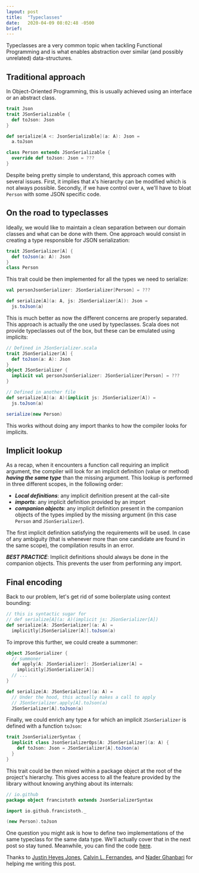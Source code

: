 ```yaml
---
layout: post
title:  "Typeclasses"
date:   2020-04-09 08:02:48 -0500
brief: 
---
```


Typeclasses are a very common topic when tackling Functional Programming and is what enables abstraction over similar (and possibly unrelated) data-structures.

## Traditional approach

In Object-Oriented Programming, this is usually achieved using an interface or an abstract class.
```scala
trait Json
trait JSonSerializable {
  def toJson: Json
}

def serialize[A <: JsonSerializable](a: A): Json = 
  a.toJson

class Person extends JSonSerializable {
  override def toJson: Json = ???
}
```
Despite being pretty simple to understand, this approach comes with several issues. First, it implies that `A`'s hierarchy can be modified which is not always possible. Secondly, if we have control over `A`, we'll have to bloat `Person` with some JSON specific code.

## On the road to typeclasses

Ideally, we would like to maintain a clean separation between our domain classes and what can be done with them. One approach would consist in creating a type responsible for JSON serialization:
```scala
trait JSonSerializer[A] {
  def toJson(a: A): Json
}
class Person
```
This trait could be then implemented for all the types we need to serialize:
```scala
val personJsonSerializer: JSonSerializer[Person] = ???

def serialize[A](a: A, js: JSonSerializer[A]): Json = 
  js.toJson(a)
```
This is much better as now the different concerns are properly separated. This approach is actually the one used by typeclasses. Scala does not provide typeclasses out of the box, but these can be emulated using implicits:
```scala
// Defined in JSonSerializer.scala
trait JSonSerializer[A] {
  def toJson(a: A): Json
}
object JSonSerializer {
  implicit val personJsonSerializer: JSonSerializer[Person] = ???  
}

// Defined in another file
def serialize[A](a: A)(implicit js: JSonSerializer[A]) =
  js.toJson(a)

serialize(new Person)
```
This works without doing any import thanks to how the compiler looks for implicits.

## Implicit lookup
As a recap, when it encounters a function call requiring an implicit argument, the compiler will look for an implicit definition (value or method) _**having the same type**_ than the missing argument. This lookup is performed in three different scopes, in the following order:
- _**Local definitions**_: any implicit definition present at the call-site
- _**imports**_: any implicit definition provided by an import
- _**companion objects**_: any implicit definition present in the companion objects of the types implied by the missing argument (in this case `Person` and `JSonSerializer`).

The first implicit definition satisfying the requirements will be used. In case of any ambiguity (that is whenever more than one candidate are found in the same scope), the compilation results in an error.

_**BEST PRACTICE**_: Implicit definitions should always be done in the companion objects. This prevents the user from performing any import.<br/>

## Final encoding

Back to our problem, let's get rid of some boilerplate using context bounding:
```scala
// this is syntactic sugar for
// def serialize[A](a: A)(implicit js: JSonSerializer[A])
def serialize[A: JSonSerializer](a: A) =
  implicitly[JSonSerializer[A]].toJson(a)
```
To improve this further, we could create a summoner:
```scala
object JSonSerializer {
  // summoner
  def apply[A: JSonSerializer]: JSonSerializer[A] =
    implicitly[JSonSerializer[A]]
  // ...
}

def serialize[A: JSonSerializer](a: A) =
  // Under the hood, this actually makes a call to apply
  // JSonSerializer.apply[A].toJson(a)
  JSonSerializer[A].toJson(a)
```
Finally, we could enrich any type `A` for which an implicit `JSonSerializer` is defined with a function `toJson`:
```scala
trait JsonSerializerSyntax {
  implicit class JsonSerializerOps[A: JSonSerializer](a: A) {
    def toJson: Json = JSonSerializer[A].toJson(a)
  }
}
```
This trait could be then mixed within a package object at the root of the project's hierarchy. This gives access to all the feature provided by the library without knowing anything about its internals:
```scala
// io.github
package object francistoth extends JsonSerializerSyntax
```
```scala
import io.github.francistoth._

(new Person).toJson
```
One question you might ask is how to define two implementations of the same typeclass for the same data type. We'll actually cover that in the next post so stay tuned. Meanwhile, you can find the code [here](https://github.com/FrancisToth/francistoth.github.io/blob/master/src/main/scala/io/github/francistoth).

Thanks to [Justin Heyes Jones](https://github.com/justinhj), [Calvin L. Fernandes](https://github.com/calvinlfer), and [Nader Ghanbari](https://github.com/naderghanbari) for helping me writing this post.
